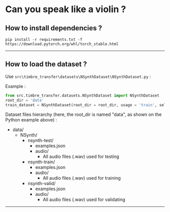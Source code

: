 # Can you speak like a violin ?

## How to install dependencies ?

`pip install -r requirements.txt -f https://download.pytorch.org/whl/torch_stable.html`

***

## How to load the dataset ?

Use `src\timbre_transfer\datasets\NSynthDataset\NSynthDataset.py` :

Example :
```Python
from src.timbre_transfer.datasets.NSynthDataset import NSynthDataset
root_dir = 'data'
train_dataset = NSynthDataset(root_dir = root_dir, usage = 'train', select_class='vocal_acoustic', transform=None)
```

Dataset files hierarchy (here, the root_dir is named "data", as shown on the Python example above) :

- data/
    - NSynth/
        - nsynth-test/
            - examples.json
            - audio/
                - All audio files (.wav) used for testing
        - nsynth-train/
            - examples.json
            - audio/
                - All audio files (.wav) used for training
        - nsynth-valid/
            - examples.json
            - audio/
                - All audio files (.wav) used for validating
***